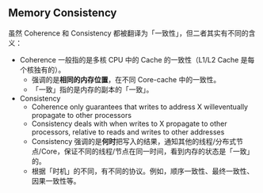 ## Memory Consistency

虽然 Coherence 和 Consistency 都被翻译为「一致性」，但二者其实有不同的含义：

- Coherence 一般指的是多核 CPU 中的 Cache 的一致性（L1/L2 Cache 是每个核独有的）。
  - 强调的是**相同的内存位置**，在不同 Core-cache 中的一致性。
  - 「一致」指的是内存的副本的「一致」。
- Consistency 
  - Coherence only guarantees that writes to address X willeventually propagate to other processors
  - Consistency deals with when writes to X propagate to other processors, relative to reads and writes to other addresses
  - Consistency 强调的是**何时**把写入的结果，通知其他的线程/分布式节点/Core，保证不同的线程/节点在同一时间，看到内存的状态是「一致」的。
  - 根据「时机」的不同，有不同的协议。例如，顺序一致性、最终一致性、因果一致性等。





